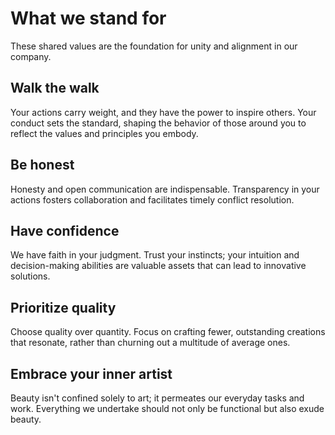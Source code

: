 # What we stand for

These shared values are the foundation for unity and alignment in our company.

## Walk the walk
Your actions carry weight, and they have the power to inspire others. Your conduct sets the standard, shaping the behavior of those around you to reflect the values and principles you embody.
    
## Be honest
Honesty and open communication are indispensable. Transparency in your actions fosters collaboration and facilitates timely conflict resolution.

## Have confidence
We have faith in your judgment. Trust your instincts; your intuition and decision-making abilities are valuable assets that can lead to innovative solutions.
    
## Prioritize quality 
Choose quality over quantity. Focus on crafting fewer, outstanding creations that resonate, rather than churning out a multitude of average ones.

## Embrace your inner artist
Beauty isn't confined solely to art; it permeates our everyday tasks and work. Everything we undertake should not only be functional but also exude beauty.
